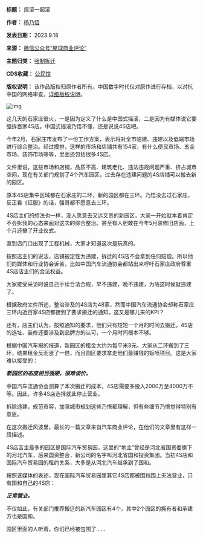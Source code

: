 

**标题：** 摇滚一起滚  

**作者：** [杨乃悟](https://chinadigitaltimes.net/space/星球商业评论)  

**发表日期：** 2023.9.18  

**来源：** [微信公众号“星球商业评论”](https://web.archive.org/web/https://mp.weixin.qq.com/s/-NaMhqzeUoGunJ_yQglueg)  

**主题归类：** [强制拆迁](https://chinadigitaltimes.net/space/强制拆迁)  

**CDS收藏：** [公民馆](https://chinadigitaltimes.net/space/%E5%85%AC%E6%B0%91%E9%A6%86)  

**版权说明：** 该作品版权归原作者所有。中国数字时代仅对原作进行存档，以对抗中国的网络审查。[详细版权说明](https://chinadigitaltimes.net/chinese/copyright)。


![img](https://chinadigitaltimes.net/chinese/files/2023/09/post-700323-65086b375bee1.png)


这几天的石家庄很火，一是因为定义了什么是中国式摇滚，二是因为有媒体说它要强拆百家4S店。中国式摇滚乃悟不懂，还是说说4S店吧。


今年2月，石家庄市发布了一份工作方案，表示将对全市临建、违建以及低端市场进行综合整治。经过摸排，这样的市场和店铺共有154家，有什么便民市场、五金市场、装饰市场等等，里面还包括很多4S店。


文件里说，这些市场和店铺，品质不高、建筑老化、违法违规问题严重、挤占城市空间，现在有关部门规划了4个汽车园区，过去存在违建问题的4S店铺可以搬去新的园区。


原本4S店集中区域都在石家庄的二环，新的园区都在三环。乃悟没去过石家庄，反正看《征服》的话，强哥都不愿意去三环。


4S店主们的想法也一样，没人愿意去又远又贵的新园区，大家一开始就本着肯定不会拆我的心态来面对这次的综合整治。甚至有人胆敢在今年5月装修旧店面，上个月还搞了开业仪式。


直到店门口出现了工程机械，大家才知道这次是玩真的。


按照店主们的说法，店铺被定性为违建，拆迁的4S店不会拿到任何赔偿。所以他们向媒体和行业协会诉苦，比如中国汽车流通协会都站出来呼吁石家庄政府尊重4S店店主们的合法权益。


大家接受采访时说自己手续合法合规，早不违建，晚不违建，为啥这时候就违建了。


根据政府文件所述，整治涉及的4S店为48家，然而中国汽车流通协会却称石家庄三环内近百家4S店都接到了要求搬迁的通知。这又是哪儿来的KPI？


还有，店主们认为，按照通知的要求，他们只有短短一个月的时间去搬迁。4S店的选址、装修还要涉及到品牌方的认可，一个月时间根本不够。


根据中国汽车报的报道，新园区的租金大约为每平米3元。大家从二环搬到了三环，结果租金反而涨了一倍，而且园区要求拿走他们最赚钱的钣喷项目。这是大家难以接受的：


***新园区的态度相当强硬，很难谈价。*** 


中国汽车流通协会测算了本次搬迁的成本，4S店需要多投入2000万至4000万不等。因此，许多4S店选择就此停止营业。


拆除违建，规范市容，加强城市规划这些乃悟都理解，但有些细节乃悟觉得特别有意思。


在这次搬迁风波里，最长的一篇文章来自汽车商业评论，在他们的文章里有这样一段描述。


4S店苦主最多的园区是国际汽车贸易园，这里的“地主”曾经是河北省国资委旗下的河北汽车，后来国资整合，新公司的名字叫河北省国和投资集团。当初4S店和国际汽车贸易园的租约关系，大多是从河北汽车继承到了国和。


按照该媒体的表述，现在国际汽车贸易园里其它4S店都被围挡围上无法营业，只有国和自己的4S店：


***正常营业。*** 


不仅如此，有关部门推荐搬迁的新汽车园区有4个，其中2个园区的拥有者和承建方也是国和。


园区里面的人听着，你们已经被包围了……

